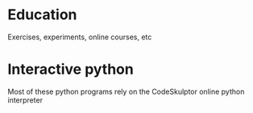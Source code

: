 # Education

Exercises, experiments, online courses, etc

# Interactive python

Most of these python programs rely on the CodeSkulptor online python interpreter
